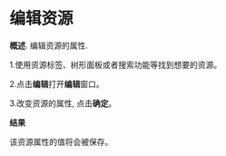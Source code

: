 # 编辑资源

**概述**.
编辑资源的属性.

1.使用资源标签、树形面板或者搜索功能等找到想要的资源。

2.点击**编辑**打开**编辑**窗口。

3.改变资源的属性, 点击**确定**。

**结果**

该资源属性的值将会被保存。
